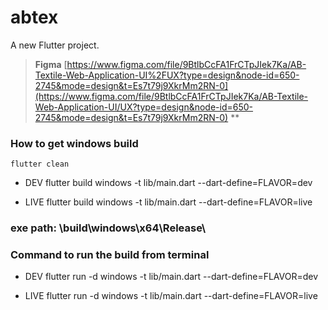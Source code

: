 # abtex

A new Flutter project.

> **Figma**
[https://www.figma.com/file/9BtlbCcFA1FrCTpJIek7Ka/AB-Textile-Web-Application-UI%2FUX?type=design&node-id=650-2745&mode=design&t=Es7t79j9XkrMm2RN-0](https://www.figma.com/file/9BtlbCcFA1FrCTpJIek7Ka/AB-Textile-Web-Application-UI/UX?type=design&node-id=650-2745&mode=design&t=Es7t79j9XkrMm2RN-0)
**

### How to get windows build

    flutter clean

- DEV
flutter build windows -t lib/main.dart --dart-define=FLAVOR=dev

- LIVE
flutter build windows -t lib/main.dart --dart-define=FLAVOR=live

 ### exe path: \build\windows\x64\Release\

### Command to run the build from terminal

- DEV
  flutter run -d windows -t lib/main.dart --dart-define=FLAVOR=dev

- LIVE
  flutter run -d windows -t lib/main.dart --dart-define=FLAVOR=live
